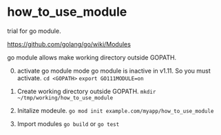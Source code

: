 # how_to_use_module
trial for go module.

https://github.com/golang/go/wiki/Modules

go module allows make working directory outside GOPATH.

0. activate go module mode
go module is inactive in v1.11. So you must activate.
`cd <GOPATH>`
`export GO111MODULE=on`

1. Create working directory outside GOPATH.
`mkdir ~/tmp/working/how_to_use_module`

2. Initalize modeule.
`go mod init example.com/myapp/how_to_use_module`

3. Import modules
`go build` or `go test`
